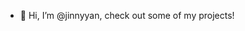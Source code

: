 - 👋 Hi, I’m @jinnyyan, check out some of my projects!

<!---
jinnyyan/jinnyyan is a ✨ special ✨ repository because its `README.md` (this file) appears on your GitHub profile.
You can click the Preview link to take a look at your changes.
--->
